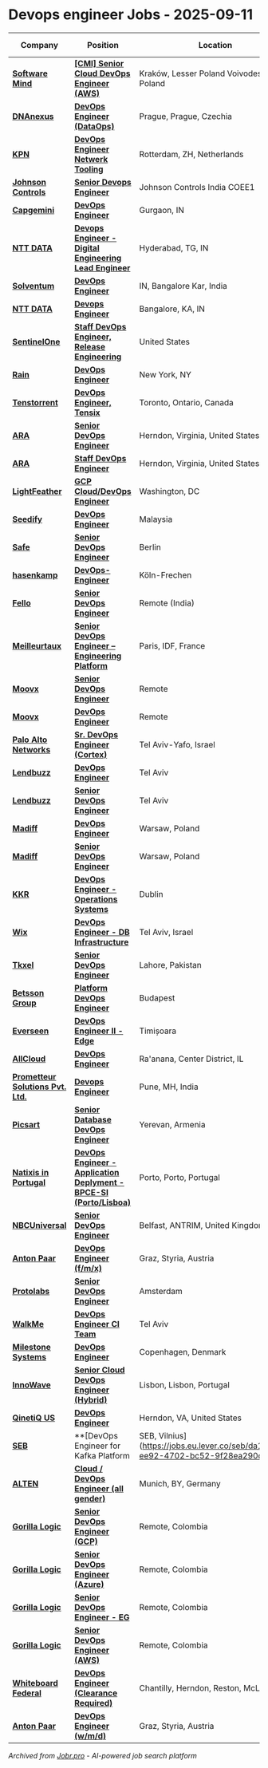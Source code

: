 # Devops engineer Jobs - 2025-09-11

| Company | Position | Location | Work Model | Date Posted |
| ------- | -------- | -------- | ---------- | ----------- |
| **[Software Mind](https://softwaremind.com)** | **[[CMI] Senior Cloud DevOps Engineer (AWS)](https://jobs.smartrecruiters.com/SoftwareMind/744000081252866--cmi-senior-cloud-devops-engineer-aws-)** | Kraków, Lesser Poland Voivodeship, Poland | On Site | Sep 11 |
| **[DNAnexus](https://www.dnanexus.com)** | **[DevOps Engineer (DataOps)](https://jobs.smartrecruiters.com/DNAnexus/744000081249880-devops-engineer-dataops-)** | Prague, Prague, Czechia | On Site | Sep 11 |
| **[KPN](https://www.kpn.com)** | **[DevOps Engineer Netwerk Tooling](https://jobs.smartrecruiters.com/KPN/744000081246525-devops-engineer-netwerk-tooling)** | Rotterdam, ZH, Netherlands | On Site | Sep 11 |
| **[Johnson Controls](https://www.johnsoncontrols.com/)** | **[Senior Devops Engineer](https://jci.wd5.myworkdayjobs.com/en-US/JCI_Confidential/job/Johnson-Controls-India-COEE1/Senior-Devops-Engineer_WD30247886-3)** | Johnson Controls India COEE1 | On Site | Sep 11 |
| **[Capgemini](https://www.capgemini.com)** | **[DevOps Engineer](https://careers.capgemini.com/job/Gurgaon-DevOps-Engineer/1246385101/)** | Gurgaon, IN | On Site | Sep 11 |
| **[NTT DATA](https://nttdata.com)** | **[Devops Engineer - Digital Engineering Lead Engineer](https://careers-inc.nttdata.com/job/Hyderabad-Devops-Engineer-Digital-Engineering-Lead-Engineer-TG/1325192500/)** | Hyderabad, TG, IN | On Site | Sep 11 |
| **[Solventum](https://www.solventum.com/)** | **[DevOps Engineer](https://healthcare.wd1.myworkdayjobs.com/en-US/Search/job/IN-Bangalore-Kar/DevOps-Engineer_R01123669)** | IN, Bangalore Kar, India | On Site | Sep 11 |
| **[NTT DATA](https://nttdata.com)** | **[Devops Engineer](https://careers-inc.nttdata.com/job/Bangalore-Devops-Engineer-KA/1325207400/)** | Bangalore, KA, IN | On Site | Sep 11 |
| **[SentinelOne](https://www.sentinelone.com/)** | **[Staff DevOps Engineer, Release Engineering](https://www.sentinelone.com/jobs/6683034003?gh_jid=6683034003)** | United States | On Site | Sep 10 |
| **[Rain](https://www.raincards.xyz/)** | **[DevOps Engineer](https://jobs.ashbyhq.com/rain/2015a21d-321d-46a5-8b7a-6243011a03aa)** | New York, NY | Remote | Sep 10 |
| **[Tenstorrent](https://tenstorrent.com/)** | **[DevOps Engineer, Tensix](https://job-boards.greenhouse.io/tenstorrent/jobs/4860149007)** | Toronto, Ontario, Canada | On Site | Sep 10 |
| **[ARA](https://www.ara.com)** | **[Senior DevOps Engineer](https://recruiting.ultipro.com/APP1010ARAI/JobBoard/07442cec-d18e-4589-ab15-8342edc29af7/OpportunityDetail?opportunityId=c2c9c862-a46c-4557-ab6c-d1dcb8a06347)** | Herndon, Virginia, United States | On Site | Sep 10 |
| **[ARA](https://www.ara.com)** | **[Staff DevOps Engineer](https://recruiting.ultipro.com/APP1010ARAI/JobBoard/07442cec-d18e-4589-ab15-8342edc29af7/OpportunityDetail?opportunityId=91d2ce55-b96b-4f64-b1d9-bab93a0536b2)** | Herndon, Virginia, United States | On Site | Sep 10 |
| **[LightFeather](https://lightfeather.io/)** | **[GCP Cloud/DevOps Engineer](https://job-boards.greenhouse.io/lightfeatheriollc/jobs/4916542008)** | Washington, DC | On Site | Sep 10 |
| **[Seedify](https://seedify.fund/)** | **[DevOps Engineer](https://jobs.lever.co/seedify-fund/bb48e441-1ff2-450a-9886-0d36da550588)** | Malaysia | Remote | Sep 10 |
| **[Safe](https://safe.global/)** | **[Senior DevOps Engineer](https://jobs.ashbyhq.com/safe.global/c33fc28c-0856-4194-b874-f84e498656d8)** | Berlin | Remote | Sep 10 |
| **[hasenkamp](https://hasenkamp.com/)** | **[DevOps-Engineer](https://hasenkamp.jobs.personio.de/job/2331413)** | Köln-Frechen | On Site | Sep 10 |
| **[Fello](https://fello.ai/)** | **[Senior DevOps Engineer](https://ats.rippling.com/fello-careers/jobs/f1672369-6063-4cbc-a42b-cdeb7bd24724)** | Remote (India) | Remote | Sep 10 |
| **[Meilleurtaux](https://www.meilleurtaux.com/)** | **[Senior DevOps Engineer – Engineering Platform](https://jobs.smartrecruiters.com/Meilleurtaux/744000081031096-senior-devops-engineer-engineering-platform-)** | Paris, IDF, France | On Site | Sep 10 |
| **[Moovx](https://moovx.mobi/)** | **[Senior DevOps Engineer](https://job-boards.greenhouse.io/moovx/jobs/4226599005)** | Remote | Remote | Sep 10 |
| **[Moovx](https://moovx.mobi/)** | **[DevOps Engineer](https://job-boards.greenhouse.io/moovx/jobs/4558245005)** | Remote | Remote | Sep 10 |
| **[Palo Alto Networks](https://www.paloaltonetworks.com)** | **[Sr. DevOps Engineer (Cortex)](https://jobs.smartrecruiters.com/PaloAltoNetworks2/744000081023320-sr-devops-engineer-cortex-)** | Tel Aviv-Yafo, Israel | On Site | Sep 10 |
| **[Lendbuzz](https://www.lendbuzz.com/)** | **[DevOps Engineer](https://jobs.lever.co/lendbuzz/b7684cd2-913d-42f0-a0ee-8c9396ca8a11)** | Tel Aviv | On Site | Sep 10 |
| **[Lendbuzz](https://www.lendbuzz.com/)** | **[Senior DevOps Engineer](https://jobs.lever.co/lendbuzz/3c5b1923-4d67-411a-97ea-9968b298252f)** | Tel Aviv | On Site | Sep 10 |
| **[Madiff](https://madiff.eu/)** | **[DevOps Engineer](https://madiffpl.zohorecruit.com/jobs/Careers/300725000045556156)** | Warsaw, Poland | On Site | Sep 10 |
| **[Madiff](https://madiff.eu/)** | **[Senior DevOps Engineer](https://madiffpl.zohorecruit.com/jobs/Careers/300725000045556253)** | Warsaw, Poland | On Site | Sep 10 |
| **[KKR](https://www.kkr.com/)** | **[DevOps Engineer - Operations Systems](https://www.kkr.com/careers/career-opportunities/post?gh_jid=5549214004)** | Dublin | On Site | Sep 10 |
| **[Wix](https://www.wix.com/)** | **[DevOps Engineer - DB Infrastructure](https://jobs.smartrecruiters.com/Wix2/744000081012927-devops-engineer-db-infrastructure)** | Tel Aviv, Israel | On Site | Sep 10 |
| **[Tkxel](https://tkxel.com/)** | **[Senior DevOps Engineer](https://tkxel.zohorecruit.com/jobs/Careers/524295000034471194)** | Lahore, Pakistan | On Site | Sep 10 |
| **[Betsson Group](https://www.betssongroup.com/)** | **[Platform DevOps Engineer](https://job-boards.greenhouse.io/betsson/jobs/7242175)** | Budapest | On Site | Sep 10 |
| **[Everseen](https://everseen.com/)** | **[DevOps Engineer II - Edge](https://jobs.eu.lever.co/everseen/5b153cff-bc2c-4940-95fb-b7f7629fa738)** | Timișoara | On Site | Sep 10 |
| **[AllCloud](https://allcloud.io/)** | **[DevOps Engineer](https://allcloud.io/careers/co/israel/ED.A5C/devops-engineer/all/)** | Ra'anana, Center District, IL | On Site | Sep 10 |
| **[Prometteur Solutions Pvt. Ltd.](https://www.prometteursolutions.com)** | **[Devops Engineer](https://jobs.smartrecruiters.com/PrometteurSolutionsPvtLtd/744000080997155-devops-engineer)** | Pune, MH, India | On Site | Sep 10 |
| **[Picsart](https://picsart.com/)** | **[Senior Database DevOps Engineer](https://picsart.com/careers/job/5630793004?gh_jid=5630793004)** | Yerevan, Armenia | On Site | Sep 10 |
| **[Natixis in Portugal](https://www.natixis.com)** | **[DevOps Engineer - Application Deplyment - BPCE-SI (Porto/Lisboa)](https://jobs.smartrecruiters.com/NatixisInPortugal/744000080993715-devops-engineer-application-deplyment-bpce-si-porto-lisboa-)** | Porto, Porto, Portugal | On Site | Sep 10 |
| **[NBCUniversal](https://www.nbcunicareers.com)** | **[Senior DevOps Engineer](https://jobs.smartrecruiters.com/NBCUniversal3/744000080992898-senior-devops-engineer)** | Belfast, ANTRIM, United Kingdom | On Site | Sep 10 |
| **[Anton Paar](https://www.anton-paar.com)** | **[DevOps Engineer (f/m/x)](https://jobs.smartrecruiters.com/AntonPaar1/744000080975137-devops-engineer-f-m-x-)** | Graz, Styria, Austria | On Site | Sep 10 |
| **[Protolabs](https://www.protolabs.com)** | **[Senior DevOps Engineer](https://jobs.lever.co/protolabs/11845071-1f7f-49e7-938a-db681330b72f)** | Amsterdam | On Site | Sep 10 |
| **[WalkMe](https://www.walkme.com/)** | **[DevOps Engineer CI Team](https://jobs.lever.co/walkme/630b2dcd-05e4-4777-affb-33e042465da3)** | Tel Aviv | On Site | Sep 10 |
| **[Milestone Systems](https://milestonesys.com/)** | **[DevOps Engineer](https://fa-ewto-saasfaprod1.fa.ocs.oraclecloud.com/hcmUI/CandidateExperience/en/sites/jobsearch/job/24197)** | Copenhagen, Denmark | On Site | Sep 10 |
| **[InnoWave](https://innowave.tech/)** | **[Senior Cloud DevOps Engineer (Hybrid)](https://innowave-workforce.freshteam.com/jobs/WmqFvfTYhl8m/senior-cloud-devops-engineer-hybrid)** | Lisbon, Lisbon, Portugal | On Site | Sep 10 |
| **[QinetiQ US](https://www.qinetiq.com/en-us)** | **[DevOps Engineer](https://careers-qinetiqus.icims.com/jobs/11335/devops-engineer/job?in_iframe=1)** | Herndon, VA, United States | On Site | Sep 10 |
| **[SEB](https://sebgroup.com/)** | **[DevOps Engineer for Kafka Platform | SEB, Vilnius](https://jobs.eu.lever.co/seb/da1f4223-ee92-4702-bc52-9f28ea290d9b)** | Vilnius | On Site | Sep 10 |
| **[ALTEN](https://www.alten.com/)** | **[Cloud / DevOps Engineer (all gender)](https://jobs.smartrecruiters.com/ALTEN/744000080946197-cloud-devops-engineer-all-gender-)** | Munich, BY, Germany | On Site | Sep 10 |
| **[Gorilla Logic](https://gorillalogic.com/)** | **[Senior DevOps Engineer (GCP)](https://jobs.lever.co/gorillalogic/9d933b84-17e9-4d6a-bd67-dd7fc4aaadba)** | Remote, Colombia | Remote | Sep 10 |
| **[Gorilla Logic](https://gorillalogic.com/)** | **[Senior DevOps Engineer (Azure)](https://jobs.lever.co/gorillalogic/ee10165e-4b17-4b68-89a4-6e929f9c62e2)** | Remote, Colombia | Remote | Sep 10 |
| **[Gorilla Logic](https://gorillalogic.com/)** | **[Senior DevOps Engineer - EG](https://jobs.lever.co/gorillalogic/47c7fcf8-03ec-4bbe-87f6-6aa68081fe26)** | Remote, Colombia | Remote | Sep 10 |
| **[Gorilla Logic](https://gorillalogic.com/)** | **[Senior DevOps Engineer (AWS)](https://jobs.lever.co/gorillalogic/70291ebd-87fe-4794-8dfe-dad57fcbe6d3)** | Remote, Colombia | Remote | Sep 10 |
| **[Whiteboard Federal](https://whiteboardfederal.com/)** | **[DevOps Engineer (Clearance Required)](https://job-boards.greenhouse.io/whiteboardfederal/jobs/6503560)** | Chantilly, Herndon, Reston, McLean | On Site | Sep 10 |
| **[Anton Paar](https://www.anton-paar.com)** | **[DevOps Engineer (w/m/d)](https://jobs.smartrecruiters.com/AntonPaar1/744000080935635-devops-engineer-w-m-d-)** | Graz, Styria, Austria | On Site | Sep 10 |

*Archived from [Jobr.pro](https://jobr.pro?utm_source=github&utm_medium=repo&utm_campaign=github-devops-jobs) - AI-powered job search platform*
